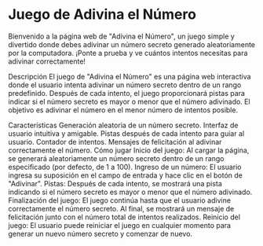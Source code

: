 # Juego de Adivina el Número

Bienvenido a la página web de "Adivina el Número", un juego simple y divertido donde debes adivinar un número secreto generado aleatoriamente por la computadora. ¡Ponte a prueba y ve cuántos intentos necesitas para adivinar correctamente!

Descripción
El juego de "Adivina el Número" es una página web interactiva donde el usuario intenta adivinar un número secreto dentro de un rango predefinido. Después de cada intento, el juego proporcionará pistas para indicar si el número secreto es mayor o menor que el número adivinado. El objetivo es adivinar el número en el menor número de intentos posible.

Características
Generación aleatoria de un número secreto.
Interfaz de usuario intuitiva y amigable.
Pistas después de cada intento para guiar al usuario.
Contador de intentos.
Mensajes de felicitación al adivinar correctamente el número.
Cómo jugar
Inicio del juego: Al cargar la página, se generará aleatoriamente un número secreto dentro de un rango especificado (por defecto, de 1 a 100).
Ingreso de un número: El usuario ingresa su suposición en el campo de entrada y hace clic en el botón de "Adivinar".
Pistas: Después de cada intento, se mostrará una pista indicando si el número secreto es mayor o menor que el número adivinado.
Finalización del juego: El juego continúa hasta que el usuario adivine correctamente el número secreto. Al final, se mostrará un mensaje de felicitación junto con el número total de intentos realizados.
Reinicio del juego: El usuario puede reiniciar el juego en cualquier momento para generar un nuevo número secreto y comenzar de nuevo.
